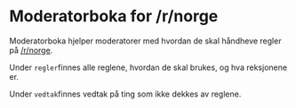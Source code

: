 # Moderatorboka for /r/norge
Moderatorboka hjelper moderatorer med hvordan de skal håndheve regler på [/r/norge](https://old.reddit.com/r/norge).

Under `regler`finnes alle reglene, hvordan de skal brukes, og hva reksjonene er.

Under `vedtak`finnes vedtak på ting som ikke dekkes av reglene.
